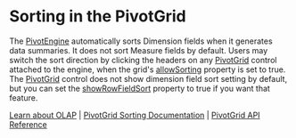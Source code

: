 Sorting in the PivotGrid
========================

The [PivotEngine](https://www.grapecity.com/wijmo/api/classes/wijmo_olap.pivotengine.html) automatically sorts Dimension fields when it generates data summaries. It does not sort Measure fields by default. Users may switch the sort direction by clicking the headers on any [PivotGrid](https://www.grapecity.com/wijmo/api/classes/wijmo_olap.pivotgrid.html) control attached to the engine, when the grid's [allowSorting](https://www.grapecity.com/wijmo/api/classes/wijmo_olap.pivotgrid.html#allowsorting) property is set to true. The [PivotGrid](https://www.grapecity.com/wijmo/api/classes/wijmo_olap.pivotgrid.html) control does not show dimension field sort setting by default, but you can set the [showRowFieldSort](https://www.grapecity.com/wijmo/api/classes/wijmo_olap.pivotgrid.html#showrowfieldsort) property to true if you want that feature.

[Learn about OLAP](https://www.grapecity.com/wijmo-olap) | [PivotGrid Sorting Documentation](https://www.grapecity.com/wijmo/docs/Topics/OLAP/Sort-Fields) | [PivotGrid API Reference](https://www.grapecity.com/wijmo/api/classes/wijmo_olap.pivotgrid.html)